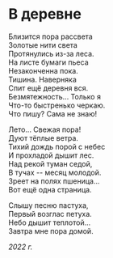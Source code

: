 # В деревне

Близится пора рассвета  
Золотые нити света  
Протянулись из-за леса.  
На листе бумаги пьеса  
Незаконченна пока.  
Тишина. Наверняка  
Спит ещё деревня вся.  
Безмятежность... Только я  
Что-то быстренько черкаю.  
Что пишу? Сама не знаю!

Лето... Свежая пора!  
Дуют тёплые ветра.  
Тихий дождь порой с небес  
И прохладой дышит лес.  
Над рекой туман седой,  
В тучах -- месяц молодой.  
Зреет на полях пшеница...  
Вот ещё одна страница.

Слышу песню пастуха,  
Первый возглас петуха.  
Небо дышит теплотой...  
Завтра мне пора домой.  

*2022 г.*